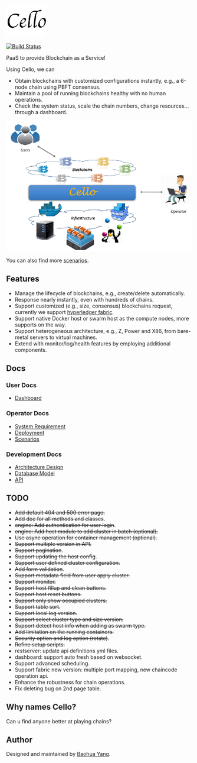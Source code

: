 ![Cello](docs/imgs/logo.png)

[![Build Status](https://travis-ci.org/yeasy/cello.svg?branch=dev)](https://travis-ci.org/yeasy/cello)

PaaS to provide Blockchain as a Service!

Using Cello, we can 

* Obtain blockchains with customized configurations instantly, e.g., a 6-node chain using PBFT consensus.
* Maintain a pool of running blockchains healthy with no human operations. 
* Check the system status, scale the chain numbers, change resources... through a dashboard.

![Typical Scenario](docs/imgs/scenario.png)

You can also find more [scenarios](docs/scenario.md).

## Features

* Manage the lifecycle of blockchains, e.g., create/delete automatically.
* Response nearly instantly, even with hundreds of chains.
* Support customized (e.g., size, consensus) blockchains request, currently we support [hyperledger fabric](https://github.com/hyperledger/fabric).
* Support native Docker host or swarm host as the compute nodes, more supports on the way.
* Support heterogeneous architecture, e.g., Z, Power and X86, from bare-metal servers to virtual machines.
* Extend with monitor/log/health features by employing additional components.

## Docs

### User Docs
* [Dashboard](docs/dashboard.md)

### Operator Docs
* [System Requirement](docs/system_requirement.md)
* [Deployment](docs/deployment.md)
* [Scenarios](docs/scenario.md)

### Development Docs
* [Architecture Design](docs/arch.md)
* [Database Model](docs/db.md)
* [API](api/restserver_v2.md)

## TODO
* ~~Add default 404 and 500 error page.~~
* ~~Add doc for all methods and classes~~.
* ~~engine: Add authentication for user login~~.
* ~~engine: Add host module to add cluster in batch (optional).~~
* ~~Use async operation for container management (optional).~~
* ~~Support multiple version in API.~~
* ~~Support pagination~~.
* ~~Support updating the host config~~.
* ~~Support user defined cluster configuration.~~
* ~~Add form validation~~.
* ~~Support metadata field from user apply cluster.~~
* ~~Support monitor.~~
* ~~Support host fillup and clean buttons.~~
* ~~Support host reset buttons.~~
* ~~Support only show occupied clusters.~~
* ~~Support table sort.~~
* ~~Support local log version.~~
* ~~Support select cluster type and size version.~~
* ~~Support detect host info when adding as swarm type.~~
* ~~Add limitation on the running containers.~~
* ~~Security option and log option (rotate)~~.
* ~~Refine setup scripts.~~
* restserver: update api definitions yml files.
* dashboard: support auto fresh based on websocket.
* Support advanced scheduling.
* Support fabric new version: multiple port mapping, new chaincode operation api.
* Enhance the robustness for chain operations.
* Fix deleting bug on 2nd page table.

## Why names Cello?
Can u find anyone better at playing chains?

## Author
Designed and maintained by [Baohua Yang](yangbaohua@gmail.com).
